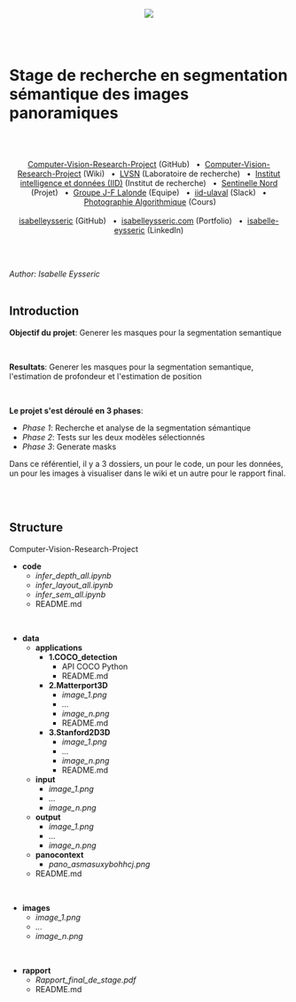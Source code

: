 <p align="center">
  <img src="http://vision.gel.ulaval.ca/skin/fr/images/interface/logo_lvsn.gif" />
</p>
<br/>
<br/>


# Stage de recherche en segmentation sémantique des images panoramiques
<br/>
<br/>


<p align='center'>
  <a href="https://github.com/isabelleysseric/Computer-Vision-Research-Project">Computer-Vision-Research-Project</a> (GitHub)
  &nbsp; • &nbsp;<a href="https://github.com/isabelleysseric/Computer-Vision-Research-Project/wiki">Computer-Vision-Research-Project</a> (Wiki)
  &nbsp; • &nbsp;<a href="http://vision.gel.ulaval.ca/fr/about/index.php">LVSN</a> (Laboratoire de recherche)
  &nbsp; • &nbsp;<a href="https://iid.ulaval.ca/">Institut intelligence et données (IID)</a> (Institut de recherche)
  &nbsp; • &nbsp;<a href="https://sentinellenord.ulaval.ca/projets-de-recherche/design-biophilique-dans-larctique-co-creation-communautaire">Sentinelle Nord</a> (Projet)
  &nbsp; • &nbsp;<a href="http://vision.gel.ulaval.ca/~jflalonde/students/">Groupe J-F Lalonde</a> (Equipe)
  &nbsp; • &nbsp;<a href="https://iid-ulaval.slack.com/archives/C0141TJKPH7">iid-ulaval</a> (Slack)
  &nbsp; • &nbsp;<a href="http://wcours.gel.ulaval.ca/GIF4105/index.html">Photographie Algorithmique</a> (Cours)<br/><br/>
  <a href="https://github.com/isabelleysseric">isabelleysseric</a> (GitHub)
  &nbsp; • &nbsp;<a href="https://isabelleysseric.com/">isabelleysseric.com</a> (Portfolio)
  &nbsp; • &nbsp;<a href="https://www.linkedin.com/in/isabelle-eysseric/">isabelle-eysseric</a> (LinkedIn)<br/>
</p>
<br/>
<br/>


*Author: Isabelle Eysseric*
<br/>
<br/>


## Introduction

**Objectif du projet**: Generer les masques pour la segmentation semantique

<br/>
  
**Resultats**: Generer les masques pour la segmentation semantique, l'estimation de profondeur et l'estimation de position

<br/>

**Le projet s'est déroulé en 3 phases**:  

* *Phase 1*: Recherche et analyse de la segmentation sémantique
* *Phase 2*: Tests sur les deux modèles sélectionnés
* *Phase 3*: Generate masks
  
Dans ce référentiel, il y a 3 dossiers, un pour le code, un pour les données, un pour les images à visualiser dans le wiki et un autre pour le rapport final.
  
<br/>
<br/>
  
## Structure
  
Computer-Vision-Research-Project  

- **code**<br/>  
  - *infer_depth_all.ipynb*<br/>  
  - *infer_layout_all.ipynb*<br/>  
  - *infer_sem_all.ipynb*<br/>  
  - README.md<br/>  
<br/>

- **data**<br/>  
  - **applications**<br/>
    - **1.COCO_detection**<br/>  
      - API COCO Python<br/>  
      - README.md<br/>  
    - **2.Matterport3D**<br/>   
      - *image_1.png*<br/>  
      - *...*<br/>    
      - *image_n.png*<br/>  
      - README.md<br/>  
    - **3.Stanford2D3D**<br/>
      - *image_1.png*<br/>
      - *...*<br/>
      - *image_n.png*<br/>
      - README.md<br/>
  - **input**<br/>
    - *image_1.png*<br/>
    - *...*<br/>
    - *image_n.png*<br/>
  - **output**<br/>
    - *image_1.png*<br/>
    - *...*<br/>
    - *image_n.png*<br/>
  - **panocontext**<br/>
    - *pano_asmasuxybohhcj.png*<br/>
  - README.md<br/>
<br/>

- **images**<br/>
  - *image_1.png*<br/>
  - *...*<br/>
  - *image_n.png*<br/>
<br/>

- **rapport**<br/>
  - *Rapport_final_de_stage.pdf*<br/>
  - README.md<br/>
<br/>
<br/>
<br/>
  
